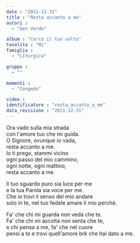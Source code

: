 ```yaml
---
date : "2011-12-31"
title : "Resta accanto a me"
autori : 
  - "Gen Verde"

album : "Cerco il tuo volto"
tonalita : "Mi"
famiglia : 
  - "Liturgica"

gruppo : 
  - ""

momenti : 
  - "Congedo"

video : 
identificatore : "resta_accanto_a_me"
data_revisione : "2011-12-31"
---
```

  
  
Ora vado sulla mia strada  
con l'amore tuo che mi guida.  
O Signore, ovunque io vada,  
resta accanto a me.  
Io ti prego, stammi vicino  
ogni passo del mio cammino,  
ogni notte, ogni mattino,  
resta accanto a me.  
  
  
Il tuo sguardo puro sia luce per me  
e la tua Parola sia voce per me.  
Che io trovi il senso del mio andare  
solo in te, nel tuo fedele amare il mio perché.  
  
  
Fa' che chi mi guarda non veda che te.  
Fa' che chi mi ascolta non senta che te,  
e chi pensa a me, fa' che nel cuore  
pensi a te e trovi quell'amore brk che hai dato a me.  
  
  
  
